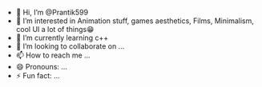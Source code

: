 - 👋 Hi, I’m @Prantik599
- 👀 I’m interested in Animation stuff, games aesthetics, Films, Minimalism, cool UI a lot of things😁
- 🌱 I’m currently learning c++
- 💞️ I’m looking to collaborate on ...
- 📫 How to reach me ...
- 😄 Pronouns: ...
- ⚡ Fun fact: ...

<!---
Prantik599/Prantik599 is a ✨ special ✨ repository because its `README.md` (this file) appears on your GitHub profile.
You can click the Preview link to take a look at your changes.
--->
